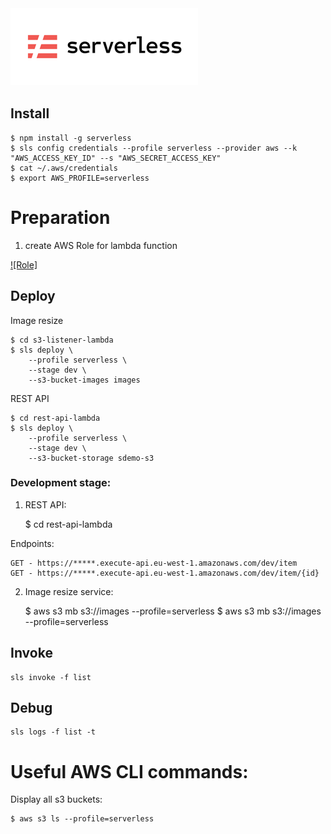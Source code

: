 [![Serverless](images/logo.png)](https://www.serverless.com)

## Install

    $ npm install -g serverless
    $ sls config credentials --profile serverless --provider aws --k "AWS_ACCESS_KEY_ID" --s "AWS_SECRET_ACCESS_KEY"
    $ cat ~/.aws/credentials
    $ export AWS_PROFILE=serverless


# Preparation


1. create AWS Role for lambda function

[![Role]](images/aws-role-lambda.jpg)


## Deploy

Image resize

    $ cd s3-listener-lambda
    $ sls deploy \
        --profile serverless \
        --stage dev \
        --s3-bucket-images images


REST API

    $ cd rest-api-lambda
    $ sls deploy \
        --profile serverless \
        --stage dev \
        --s3-bucket-storage sdemo-s3



### Development stage:

1. REST API:

    $ cd rest-api-lambda



Endpoints:

    GET - https://*****.execute-api.eu-west-1.amazonaws.com/dev/item
    GET - https://*****.execute-api.eu-west-1.amazonaws.com/dev/item/{id}


2. Image resize service:

    $ aws s3 mb s3://images --profile=serverless
    $ aws s3 mb s3://images --profile=serverless




## Invoke

    sls invoke -f list


## Debug

    sls logs -f list -t



# Useful AWS CLI commands:

Display all s3 buckets:

    $ aws s3 ls --profile=serverless
